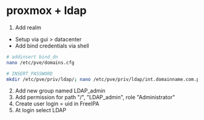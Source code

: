 # proxmox + ldap
1. Add realm
- Setup via gui > datacenter
- Add bind credentials via shell
```bash
# addinsert bind_dn
nano /etc/pve/domains.cfg

# INSERT_PASSWORD
mkdir /etc/pve/priv/ldap/; nano /etc/pve/priv/ldap/int.domainname.com.pw; truncate -s -1 /etc/pve/priv/ldap/ldap.pw
```
2. Add new group named LDAP_admin
3. Add permission for path "/", "LDAP_admin", role "Administrator"
4. Create user login = uid in FreeIPA
5. At login select LDAP

